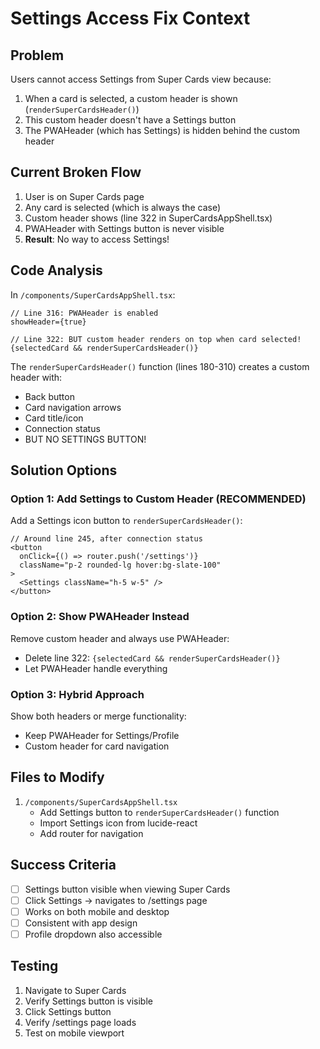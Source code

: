 # Settings Access Fix Context

## Problem
Users cannot access Settings from Super Cards view because:
1. When a card is selected, a custom header is shown (`renderSuperCardsHeader()`)
2. This custom header doesn't have a Settings button
3. The PWAHeader (which has Settings) is hidden behind the custom header

## Current Broken Flow
1. User is on Super Cards page
2. Any card is selected (which is always the case)
3. Custom header shows (line 322 in SuperCardsAppShell.tsx)
4. PWAHeader with Settings button is never visible
5. **Result**: No way to access Settings!

## Code Analysis
In `/components/SuperCardsAppShell.tsx`:
```tsx
// Line 316: PWAHeader is enabled
showHeader={true} 

// Line 322: BUT custom header renders on top when card selected!
{selectedCard && renderSuperCardsHeader()}
```

The `renderSuperCardsHeader()` function (lines 180-310) creates a custom header with:
- Back button
- Card navigation arrows
- Card title/icon
- Connection status
- BUT NO SETTINGS BUTTON!

## Solution Options

### Option 1: Add Settings to Custom Header (RECOMMENDED)
Add a Settings icon button to `renderSuperCardsHeader()`:
```tsx
// Around line 245, after connection status
<button
  onClick={() => router.push('/settings')}
  className="p-2 rounded-lg hover:bg-slate-100"
>
  <Settings className="h-5 w-5" />
</button>
```

### Option 2: Show PWAHeader Instead
Remove custom header and always use PWAHeader:
- Delete line 322: `{selectedCard && renderSuperCardsHeader()}`
- Let PWAHeader handle everything

### Option 3: Hybrid Approach
Show both headers or merge functionality:
- Keep PWAHeader for Settings/Profile
- Custom header for card navigation

## Files to Modify
1. `/components/SuperCardsAppShell.tsx`
   - Add Settings button to `renderSuperCardsHeader()` function
   - Import Settings icon from lucide-react
   - Add router for navigation

## Success Criteria
- [ ] Settings button visible when viewing Super Cards
- [ ] Click Settings → navigates to /settings page
- [ ] Works on both mobile and desktop
- [ ] Consistent with app design
- [ ] Profile dropdown also accessible

## Testing
1. Navigate to Super Cards
2. Verify Settings button is visible
3. Click Settings button
4. Verify /settings page loads
5. Test on mobile viewport